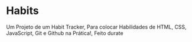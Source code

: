 # Habits
 Um Projeto de um Habit Tracker,  Para colocar  Habilidades de HTML, CSS, JavaScript, Git e Github na Prática!, Feito durate
